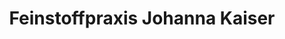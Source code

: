 ---
title: "Feinstoffpraxis Johanna Kaiser"
url: /salzburg/feinstoffpraxis-johanna-kaiser/
shop: Textil
---
